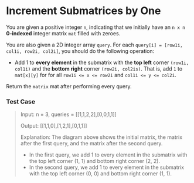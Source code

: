 # Increment Submatrices by One

You are given a positive integer `n`, indicating that we initially have an
`n x n` **0-indexed** integer matrix `mat` filled with zeroes.

You are also given a 2D integer array `query`. For each
`query[i] = [row1i, col1i, row2i, col2i]`, you should do the following
operation:

- Add 1 to **every element** in the submatrix with the **top left** corner
  `(row1i, col1i)` and the **bottom right** corner `(row2i, col2is)`. That is,
  add `1` to `mat[x][y]` for for all `row1i <= x <= row2i` and
  `col1i <= y <= col2i`.

Return the `matrix` mat after performing every query.

### Test Case

> Input: n = 3, queries = [[1,1,2,2],[0,0,1,1]]
>
> Output: [[1,1,0],[1,2,1],[0,1,1]]
>
> Explanation: The diagram above shows the initial matrix, the matrix after the
> first query, and the matrix after the second query.
>
> - In the first query, we add 1 to every element in the submatrix with the top
>   left corner (1, 1) and bottom right corner (2, 2).
> - In the second query, we add 1 to every element in the submatrix with the top
>   left corner (0, 0) and bottom right corner (1, 1).
